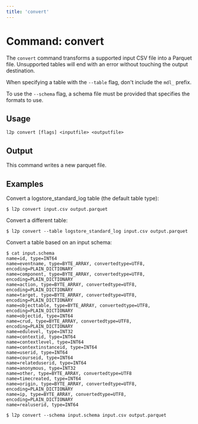 ```yaml
---
title: 'convert'
---
```

# Command: convert

The `convert` command transforms a supported input CSV file into a Parquet file.
Unsupported tables will end with an error without touching the output destination.

When specifying a table with the `--table` flag, don't include the `mdl_` prefix.

To use the `--schema` flag, a schema file must be provided that specifies the formats to use.

## Usage

```
l2p convert [flags] <inputfile> <outputfile>
```

## Output

This command writes a new parquet file.

## Examples

Convert a logstore_standard_log table (the default table type):
```
$ l2p convert input.csv output.parquet
```

Convert a different table:
```
$ l2p convert --table logstore_standard_log input.csv output.parquet
```

Convert a table based on an input schema:
```
$ cat input.schema
name=id, type=INT64
name=eventname, type=BYTE_ARRAY, convertedtype=UTF8, encoding=PLAIN_DICTIONARY
name=component, type=BYTE_ARRAY, convertedtype=UTF8, encoding=PLAIN_DICTIONARY
name=action, type=BYTE_ARRAY, convertedtype=UTF8, encoding=PLAIN_DICTIONARY
name=target, type=BYTE_ARRAY, convertedtype=UTF8, encoding=PLAIN_DICTIONARY
name=objecttable, type=BYTE_ARRAY, convertedtype=UTF8, encoding=PLAIN_DICTIONARY
name=objectid, type=INT64
name=crud, type=BYTE_ARRAY, convertedtype=UTF8, encoding=PLAIN_DICTIONARY
name=edulevel, type=INT32
name=contextid, type=INT64
name=contextlevel, type=INT64
name=contextinstanceid, type=INT64
name=userid, type=INT64
name=courseid, type=INT64
name=relateduserid, type=INT64
name=anonymous, type=INT32
name=other, type=BYTE_ARRAY, convertedtype=UTF8
name=timecreated, type=INT64
name=origin, type=BYTE_ARRAY, convertedtype=UTF8, encoding=PLAIN_DICTIONARY
name=ip, type=BYTE_ARRAY, convertedtype=UTF8, encoding=PLAIN_DICTIONARY
name=realuserid, type=INT64

$ l2p convert --schema input.schema input.csv output.parquet
```